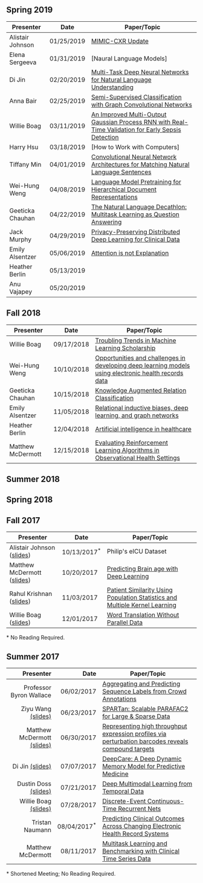 ## Spring 2019

Presenter                            | Date                   | Paper/Topic
------------------------------------ | ---------------------- | ------------------------------------------------
Alistair Johnson                     | 01/25/2019             | [MIMIC-CXR Update]
Elena Sergeeva                       | 01/31/2019             | [Naural Language Models]
Di Jin                               | 02/20/2019             | [Multi-Task Deep Neural Networks for Natural Language Understanding]
Anna Bair                            | 02/25/2019             | [Semi-Supervised Classification with Graph Convolutional Networks]
Willie Boag                          | 03/11/2019             | [An Improved Multi-Output Gaussian Process RNN with Real-Time Validation for Early Sepsis Detection]
Harry Hsu                            | 03/18/2019             | [How to Work with Computers] 
Tiffany Min                          | 04/01/2019             | [Convolutional Neural Network Architectures for Matching Natural Language Sentences]
Wei-Hung Weng                        | 04/08/2019             | [Language Model Pretraining for Hierarchical Document Representations]
Geeticka Chauhan                     | 04/22/2019             | [The Natural Language Decathlon: Multitask Learning as Question Answering]
Jack Murphy                          | 04/29/2019             | [Privacy-Preserving Distributed Deep Learning for Clinical Data]
Emily Alsentzer                      | 05/06/2019             | [Attention is not Explanation]
Heather Berlin                       | 05/13/2019             | 
Anu Vajapey                          | 05/20/2019             |

[MIMIC-CXR Update]: https://www.dropbox.com/s/wvtck1ygz2bsdlf/2019-01-25%20-%20MIMIC-CXR%20MEDG.pdf?dl=0
[Multi-Task Deep Neural Networks for Natural Language Understanding]: https://arxiv.org/abs/1901.11504
[Semi-Supervised Classification with Graph Convolutional Networks]: https://arxiv.org/pdf/1609.02907.pdf
[An Improved Multi-Output Gaussian Process RNN with Real-Time Validation for Early Sepsis Detection]: http://mucmd.org/CameraReadySubmissions/53%5CCameraReadySubmission%5CCR.pdf
[Convolutional Neural Network Architectures for Matching Natural Language Sentences]: https://papers.nips.cc/paper/5550-convolutional-neural-network-architectures-for-matching-natural-language-sentences
[Language Model Pretraining for Hierarchical Document Representations]: https://openreview.net/pdf?id=rygnfn0qF7
[The Natural Language Decathlon: Multitask Learning as Question Answering]: https://arxiv.org/abs/1806.08730
[Privacy-Preserving Distributed Deep Learning for Clinical Data]: https://arxiv.org/pdf/1812.01484.pdf
[Attention is not Explanation]: https://arxiv.org/abs/1902.10186

## Fall 2018

Presenter                            | Date                   | Paper/Topic
------------------------------------ | ---------------------- | ------------------------------------------------
Willie Boag                          | 09/17/2018             | [Troubling Trends in Machine Learning Scholarship]
Wei-Hung Weng                        | 10/10/2018             | [Opportunities and challenges in developing deep learning models using electronic health records data]
Geeticka Chauhan                     | 10/15/2018             | [Knowledge Augmented Relation Classification]
Emily Alsentzer                      | 11/05/2018             | [Relational inductive biases, deep learning, and graph networks]
Heather Berlin                       | 12/04/2018             | [Artificial intelligence in healthcare]
Matthew McDermott                    | 12/15/2018             | [Evaluating Reinforcement Learning Algorithms in Observational Health Settings]

[Troubling Trends in Machine Learning Scholarship]: https://arxiv.org/pdf/1807.03341.pdf
[Opportunities and challenges in developing deep learning models using electronic health records data]: https://academic.oup.com/jamia/advance-article/doi/10.1093/jamia/ocy068/5035024
[Knowledge Augmented Relation Classification]: http://aclweb.org/anthology/C18-1049
[Relational inductive biases, deep learning, and graph networks]: https://arxiv.org/abs/1806.01261
[Artificial intelligence in healthcare]: https://www.nature.com/articles/s41551-018-0305-z
[Evaluating Reinforcement Learning Algorithms in Observational Health Settings]: https://arxiv.org/pdf/1805.12298.pdf


## Summer 2018


## Spring 2018


## Fall 2017

Presenter                            | Date                   | Paper/Topic
------------------------------------ | ---------------------- | ------------------------------------------------
Alistair Johnson ([slides][1])       | 10/13/2017<sup>*</sup> | Philip's eICU Dataset
Matthew McDermott ([slides][2])      | 10/20/2017             | [Predicting Brain age with Deep Learning]
Rahul Krishnan ([slides][3])         | 11/03/2017             | [Patient Similarity Using Population Statistics and Multiple Kernel Learning]
Willie Boag ([slides][4])            | 12/01/2017             | [Word Translation Without Parallel Data]

\* No Reading Required.

[1]: ./docs/reading_slides/Alistair_Johnson_eICU_10_13_2017.pdf
[2]: ./docs/reading_slides/Matthew_McDermott_Predicting_Brain_Age_10-20-2017.pdf
[3]: ./docs/reading_slides/Rahul_Krishnan_Patient_Similarity_with_Multiple_Kernel_Learning_11-03-2017.pdf
[4]: ./docs/reading_slides/Willie_Boag_Unsupervised_Word_Translation_12-01-2017.pdf
[Predicting Brain age with Deep Learning]: https://arxiv.org/pdf/1612.02572.pdf
[Patient Similarity Using Population Statistics and Multiple Kernel Learning]: http://mucmd.org/CameraReadySubmissions/40%5CCameraReadySubmission%5Cpatient_similarity.pdf
[Word Translation Without Parallel Data]: https://arxiv.org/pdf/1710.04087.pdf


## Summer 2017

Presenter                          | Date                   | Paper/Topic
----------------------------------:| ----------------------:| -------------------------------------------------------------------
Professor Byron Wallace            | 06/02/2017             | [Aggregating and Predicting Sequence Labels from Crowd Annotations]
Ziyu Wang [(slides)][1]            | 06/23/2017             | [SPARTan: Scalable PARAFAC2 for Large & Sparse Data]
Matthew McDermott [(slides)][2]    | 06/30/2017             | [Representing high throughput expression profiles via perturbation barcodes reveals compound targets]
Di Jin [(slides)][3]               | 07/07/2017             | [DeepCare: A Deep Dynamic Memory Model for Predictive Medicine]
Dustin Doss [(slides)][4]          | 07/21/2017             | [Deep Multimodal Learning from Temporal Data]
Willie Boag [(slides)][5]          | 07/28/2017             | [Discrete-Event Continuous-Time Recurrent Nets]
Tristan Naumann                    | 08/04/2017<sup>\*</sup>| [Predicting Clinical Outcomes Across Changing Electronic Health Record Systems]
Matthew McDermott                  | 08/11/2017             | [Multitask Learning and Benchmarking with Clinical Time Series Data]

\* Shortened Meeting; No Reading Required.

[Aggregating and Predicting Sequence Labels from Crowd Annotations]: https://www.ischool.utexas.edu/~ml/papers/nguyen-acl17.pdf
[SPARTan: Scalable PARAFAC2 for Large & Sparse Data]: https://arxiv.org/pdf/1703.04219.pdf
[Representing high throughput expression profiles via perturbation barcodes reveals compound targets]: http://journals.plos.org/ploscompbiol/article?id=10.1371/journal.pcbi.1005335
[DeepCare: A Deep Dynamic Memory Model for Predictive Medicine]: https://arxiv.org/abs/1602.00357
[Deep Multimodal Learning from Temporal Data]: https://arxiv.org/pdf/1704.03152.pdf
[Discrete-Event Continuous-Time Recurrent Nets]: http://www.cs.colorado.edu/~mozer/Research/Selected%20Publications/reprints/MozerKazakovLindsey2017.pdf
[Predicting Clinical Outcomes Across Changing Electronic Health Record Systems]: http://www.kdd.org/kdd2017/papers/view/predicting-clinical-outcomes-across-changing-electronic-health-record-syste
[Multitask Learning and Benchmarking with Clinical Time Series Data]: https://arxiv.org/abs/1703.07771
[1]: ./docs/reading_slides/Ziyu_Wang_SPARTan_06-23-2017.pdf
[2]: ./docs/reading_slides/Matthew_McDermott_Perturbation_Barcodes_06-30-2017.pdf
[3]: ./docs/reading_slides/Di_Jin_DeepCare_07-07-2017.pdf
[4]: ./docs/reading_slides/Dustin_Doss_CorrRNN_07-21-2017.pdf
[5]: ./docs/reading_slides/Willie_Boag_Continuous_Time_RNNs_07-28-2017.pdf
